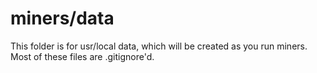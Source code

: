 # miners/data

This folder is for usr/local data, which will be created
as you run miners. Most of these files are .gitignore'd.
